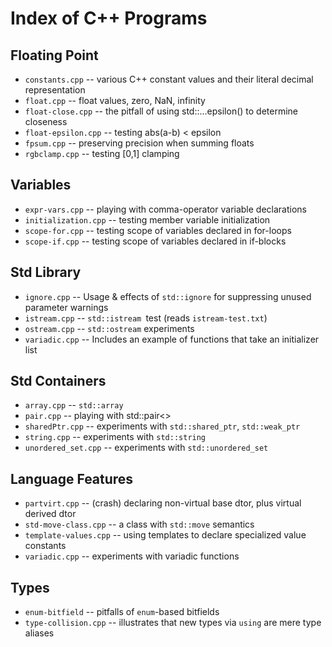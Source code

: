 Index of C++ Programs
====================================================================================================

Floating Point
---------------
- `constants.cpp` -- various C++ constant values and their literal decimal representation
- `float.cpp` -- float values, zero, NaN, infinity
- `float-close.cpp` -- the pitfall of using std::...epsilon() to determine closeness
- `float-epsilon.cpp` -- testing abs(a-b) < epsilon
- `fpsum.cpp` -- preserving precision when summing floats
- `rgbclamp.cpp` -- testing [0,1] clamping

Variables
----------
- `expr-vars.cpp` -- playing with comma-operator variable declarations
- `initialization.cpp` -- testing member variable initialization
- `scope-for.cpp` -- testing scope of variables declared in for-loops
- `scope-if.cpp` -- testing scope of variables declared in if-blocks

Std Library
------------
- `ignore.cpp`   -- Usage & effects of `std::ignore` for suppressing unused parameter warnings
- `istream.cpp`  -- `std::istream `test (reads `istream-test.txt`)
- `ostream.cpp`  -- `std::ostream` experiments
- `variadic.cpp` -- Includes an example of functions that take an initializer list

Std Containers
---------------
- `array.cpp` -- `std::array`
- `pair.cpp` -- playing with std::pair<>
- `sharedPtr.cpp` -- experiments with `std::shared_ptr`, `std::weak_ptr`
- `string.cpp` -- experiments with `std::string`
- `unordered_set.cpp` -- experiments with `std::unordered_set`

Language Features
------------------
- `partvirt.cpp` -- (crash) declaring non-virtual base dtor, plus virtual derived dtor
- `std-move-class.cpp` -- a class with `std::move` semantics
- `template-values.cpp` -- using templates to declare specialized value constants
- `variadic.cpp` -- experiments with variadic functions

Types
------
- `enum-bitfield` -- pitfalls of `enum`-based bitfields
- `type-collision.cpp` -- illustrates that new types via `using` are mere type aliases
